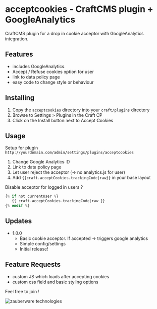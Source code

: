 # acceptcookies - CraftCMS plugin + GoogleAnalytics
CraftCMS plugin for a drop in cookie acceptor with GoogleAnalytics integration.

## Features

- includes GoogleAnalytics
 - Accept / Refuse cookies option for user
 - link to data policy page
 - easy code to change style or behaviour

## Installing

1. Copy the `acceptcookies` directory into your `craft/plugins` directory
2. Browse to Settings > Plugins in the Craft CP
3. Click on the Install button next to Accept Cookies

## Usage
Setup for plugin `http://yourdomain.com/admin/settings/plugins/acceptcookies`

1. Change Google Analytics ID
2. Link to data policy page
3. Let user reject the acceptor (-> no analytics.js for user)
4. Add `{{craft.acceptCookies.trackingCode|raw}}` in your base layout

Disable acceptor for logged in users ?
```php
{% if not currentUser %}
   {{ craft.acceptCookies.trackingCode|raw }}
{% endif %}
```

## Updates

* 1.0.0
	* Basic cookie acceptor. If accepted -> triggers google analytics
	* Simple config/settings
	* Initial release!

## Feature Requests
* custom JS which loads after accepting cookies
* custom css field and basic styling options

Feel free to join !

![zauberware technologies](https://avatars3.githubusercontent.com/u/1753330?s=200&v=4)
